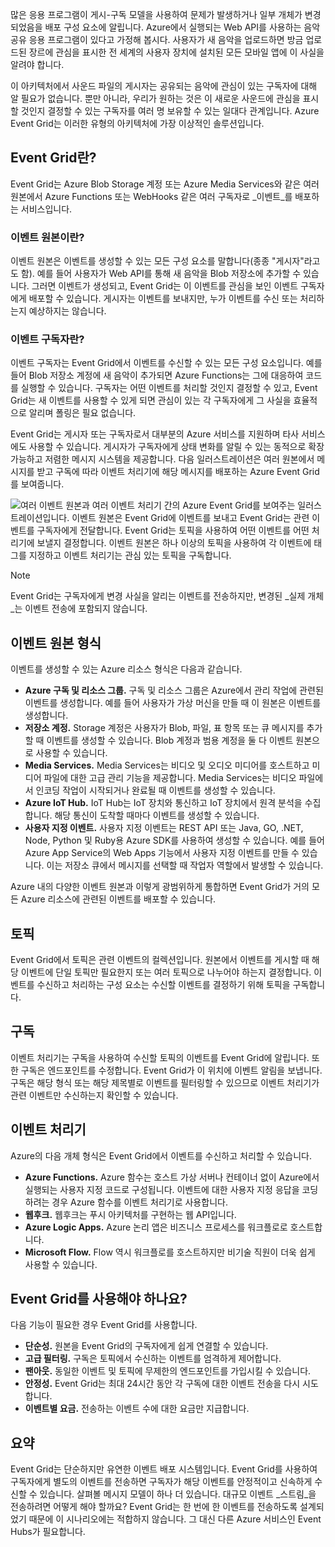 많은 응용 프로그램이 게시-구독 모델을 사용하여 문제가 발생하거나 일부 개체가 변경되었음을 배포 구성 요소에 알립니다. Azure에서 실행되는 Web API를 사용하는 음악 공유 응용 프로그램이 있다고 가정해 봅시다. 사용자가 새 음악을 업로드하면 방금 업로드된 장르에 관심을 표시한 전 세계의 사용자 장치에 설치된 모든 모바일 앱에 이 사실을 알려야 합니다.

이 아키텍처에서 사운드 파일의 게시자는 공유되는 음악에 관심이 있는 구독자에 대해 알 필요가 없습니다. 뿐만 아니라, 우리가 원하는 것은 이 새로운 사운드에 관심을 표시할 것인지 결정할 수 있는 구독자를 여러 명 보유할 수 있는 일대다 관계입니다. Azure Event Grid는 이러한 유형의 아키텍처에 가장 이상적인 솔루션입니다.

## <a name="what-is-event-grid"></a>Event Grid란?
Event Grid는 Azure Blob Storage 계정 또는 Azure Media Services와 같은 여러 원본에서 Azure Functions 또는 WebHooks 같은 여러 구독자로 _이벤트_를 배포하는 서비스입니다.

### <a name="what-is-an-event-source"></a>이벤트 원본이란?
이벤트 원본은 이벤트를 생성할 수 있는 모든 구성 요소를 말합니다(종종 "게시자"라고도 함). 예를 들어 사용자가 Web API를 통해 새 음악을 Blob 저장소에 추가할 수 있습니다. 그러면 이벤트가 생성되고, Event Grid는 이 이벤트를 관심을 보인 이벤트 구독자에게 배포할 수 있습니다. 게시자는 이벤트를 보내지만, 누가 이벤트를 수신 또는 처리하는지 예상하지는 않습니다.

### <a name="what-is-an-event-subscriber"></a>이벤트 구독자란?
이벤트 구독자는 Event Grid에서 이벤트를 수신할 수 있는 모든 구성 요소입니다. 예를 들어 Blob 저장소 계정에 새 음악이 추가되면 Azure Functions는 그에 대응하여 코드를 실행할 수 있습니다. 구독자는 어떤 이벤트를 처리할 것인지 결정할 수 있고, Event Grid는 새 이벤트를 사용할 수 있게 되면 관심이 있는 각 구독자에게 그 사실을 효율적으로 알리며 폴링은 필요 없습니다.

Event Grid는 게시자 또는 구독자로서 대부분의 Azure 서비스를 지원하며 타사 서비스에도 사용할 수 있습니다. 게시자가 구독자에게 상태 변화를 알릴 수 있는 동적으로 확장 가능하고 저렴한 메시지 시스템을 제공합니다. 다음 일러스트레이션은 여러 원본에서 메시지를 받고 구독에 따라 이벤트 처리기에 해당 메시지를 배포하는 Azure Event Grid를 보여줍니다.

![여러 이벤트 원본과 여러 이벤트 처리기 간의 Azure Event Grid를 보여주는 일러스트레이션입니다. 이벤트 원본은 Event Grid에 이벤트를 보내고 Event Grid는 관련 이벤트를 구독자에게 전달합니다. Event Grid는 토픽을 사용하여 어떤 이벤트를 어떤 처리기에 보낼지 결정합니다. 이벤트 원본은 하나 이상의 토픽을 사용하여 각 이벤트에 태그를 지정하고 이벤트 처리기는 관심 있는 토픽을 구독합니다.](../media-draft/5-event-grid.png)

> [!NOTE]
> Event Grid는 구독자에게 변경 사실을 알리는 이벤트를 전송하지만, 변경된 _실제 개체_는 이벤트 전송에 포함되지 않습니다.

## <a name="types-of-event-sources"></a>이벤트 원본 형식
이벤트를 생성할 수 있는 Azure 리소스 형식은 다음과 같습니다.

- **Azure 구독 및 리소스 그룹.** 구독 및 리소스 그룹은 Azure에서 관리 작업에 관련된 이벤트를 생성합니다. 예를 들어 사용자가 가상 머신을 만들 때 이 원본은 이벤트를 생성합니다.
- **저장소 계정.** Storage 계정은 사용자가 Blob, 파일, 표 항목 또는 큐 메시지를 추가할 때 이벤트를 생성할 수 있습니다. Blob 계정과 범용 계정을 둘 다 이벤트 원본으로 사용할 수 있습니다.
- **Media Services.** Media Services는 비디오 및 오디오 미디어를 호스트하고 미디어 파일에 대한 고급 관리 기능을 제공합니다. Media Services는 비디오 파일에서 인코딩 작업이 시작되거나 완료될 때 이벤트를 생성할 수 있습니다.
- **Azure IoT Hub.** IoT Hub는 IoT 장치와 통신하고 IoT 장치에서 원격 분석을 수집합니다. 해당 통신이 도착할 때마다 이벤트를 생성할 수 있습니다.
- **사용자 지정 이벤트.** 사용자 지정 이벤트는 REST API 또는 Java, GO, .NET, Node, Python 및 Ruby용 Azure SDK를 사용하여 생성할 수 있습니다. 예를 들어 Azure App Service의 Web Apps 기능에서 사용자 지정 이벤트를 만들 수 있습니다. 이는 저장소 큐에서 메시지를 선택할 때 작업자 역할에서 발생할 수 있습니다.

Azure 내의 다양한 이벤트 원본과 이렇게 광범위하게 통합하면 Event Grid가 거의 모든 Azure 리소스에 관련된 이벤트를 배포할 수 있습니다.

## <a name="topics"></a>토픽
Event Grid에서 토픽은 관련 이벤트의 컬렉션입니다. 원본에서 이벤트를 게시할 때 해당 이벤트에 단일 토픽만 필요한지 또는 여러 토픽으로 나누어야 하는지 결정합니다. 이벤트를 수신하고 처리하는 구성 요소는 수신할 이벤트를 결정하기 위해 토픽을 구독합니다.

## <a name="subscriptions"></a>구독
이벤트 처리기는 구독을 사용하여 수신할 토픽의 이벤트를 Event Grid에 알립니다. 또한 구독은 엔드포인트를 수정합니다. Event Grid가 이 위치에 이벤트 알림을 보냅니다. 구독은 해당 형식 또는 해당 제목별로 이벤트를 필터링할 수 있으므로 이벤트 처리기가 관련 이벤트만 수신하는지 확인할 수 있습니다.

## <a name="event-handlers"></a>이벤트 처리기
Azure의 다음 개체 형식은 Event Grid에서 이벤트를 수신하고 처리할 수 있습니다.

- **Azure Functions.** Azure 함수는 호스트 가상 서버나 컨테이너 없이 Azure에서 실행되는 사용자 지정 코드로 구성됩니다. 이벤트에 대한 사용자 지정 응답을 코딩하려는 경우 Azure 함수를 이벤트 처리기로 사용합니다.
- **웹후크.** 웹후크는 푸시 아키텍처를 구현하는 웹 API입니다.
- **Azure Logic Apps.** Azure 논리 앱은 비즈니스 프로세스를 워크플로로 호스트합니다.
- **Microsoft Flow.** Flow 역시 워크플로를 호스트하지만 비기술 직원이 더욱 쉽게 사용할 수 있습니다.

## <a name="should-you-use-event-grid"></a>Event Grid를 사용해야 하나요?
다음 기능이 필요한 경우 Event Grid를 사용합니다.

- **단순성.** 원본을 Event Grid의 구독자에게 쉽게 연결할 수 있습니다.
- **고급 필터링.** 구독은 토픽에서 수신하는 이벤트를 엄격하게 제어합니다.
- **팬아웃.** 동일한 이벤트 및 토픽에 무제한의 엔드포인트를 가입시킬 수 있습니다.
- **안정성.** Event Grid는 최대 24시간 동안 각 구독에 대한 이벤트 전송을 다시 시도합니다.
- **이벤트별 요금.** 전송하는 이벤트 수에 대한 요금만 지급합니다.

## <a name="summary"></a>요약
Event Grid는 단순하지만 유연한 이벤트 배포 시스템입니다. Event Grid를 사용하여 구독자에게 별도의 이벤트를 전송하면 구독자가 해당 이벤트를 안정적이고 신속하게 수신할 수 있습니다. 살펴볼 메시지 모델이 하나 더 있습니다. 대규모 이벤트 _스트림_을 전송하려면 어떻게 해야 할까요? Event Grid는 한 번에 한 이벤트를 전송하도록 설계되었기 때문에 이 시나리오에는 적합하지 않습니다. 그 대신 다른 Azure 서비스인 Event Hubs가 필요합니다.